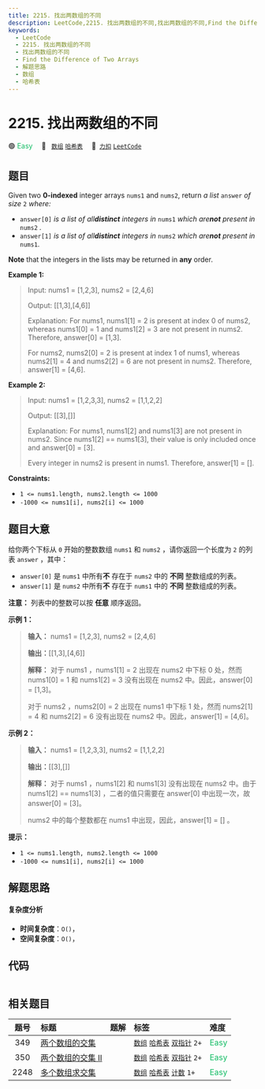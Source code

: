 ```yaml
---
title: 2215. 找出两数组的不同
description: LeetCode,2215. 找出两数组的不同,找出两数组的不同,Find the Difference of Two Arrays,解题思路,数组,哈希表
keywords:
  - LeetCode
  - 2215. 找出两数组的不同
  - 找出两数组的不同
  - Find the Difference of Two Arrays
  - 解题思路
  - 数组
  - 哈希表
---
```


# 2215. 找出两数组的不同

🟢 <font color=#15bd66>Easy</font>&emsp; 🔖&ensp; [`数组`](/tag/array.md) [`哈希表`](/tag/hash-table.md)&emsp; 🔗&ensp;[`力扣`](https://leetcode.cn/problems/find-the-difference-of-two-arrays) [`LeetCode`](https://leetcode.com/problems/find-the-difference-of-two-arrays)

## 题目

Given two **0-indexed** integer arrays `nums1` and `nums2`, return _a list_
`answer` _of size_ `2` _where:_

  * `answer[0]` _is a list of all**distinct** integers in_ `nums1` _which are**not** present in_ `nums2` _._
  * `answer[1]` _is a list of all**distinct** integers in_ `nums2` _which are**not** present in_ `nums1`.

**Note** that the integers in the lists may be returned in **any** order.



**Example 1:**

> Input: nums1 = [1,2,3], nums2 = [2,4,6]
> 
> Output: [[1,3],[4,6]]
> 
> Explanation: For nums1, nums1[1] = 2 is present at index 0 of nums2, whereas nums1[0] = 1 and nums1[2] = 3 are not present in nums2. Therefore, answer[0] = [1,3].
> 
> For nums2, nums2[0] = 2 is present at index 1 of nums1, whereas nums2[1] = 4 and nums2[2] = 6 are not present in nums2. Therefore, answer[1] = [4,6].

**Example 2:**

> Input: nums1 = [1,2,3,3], nums2 = [1,1,2,2]
> 
> Output: [[3],[]]
> 
> Explanation: For nums1, nums1[2] and nums1[3] are not present in nums2. Since nums1[2] == nums1[3], their value is only included once and answer[0] = [3].
> 
> Every integer in nums2 is present in nums1. Therefore, answer[1] = [].

**Constraints:**

  * `1 <= nums1.length, nums2.length <= 1000`
  * `-1000 <= nums1[i], nums2[i] <= 1000`


## 题目大意

给你两个下标从 `0` 开始的整数数组 `nums1` 和 `nums2` ，请你返回一个长度为 `2` 的列表 `answer` ，其中：

  * `answer[0]` 是 `nums1` 中所有**不** 存在于 `nums2` 中的 **不同** 整数组成的列表。
  * `answer[1]` 是 `nums2` 中所有**不** 存在于 `nums1` 中的 **不同** 整数组成的列表。

**注意：** 列表中的整数可以按 **任意** 顺序返回。



**示例 1：**

> 
> 
> 
> 
> 
> **输入：** nums1 = [1,2,3], nums2 = [2,4,6]
> 
> **输出：**[[1,3],[4,6]]
> 
> **解释：** 对于 nums1 ，nums1[1] = 2 出现在 nums2 中下标 0 处，然而 nums1[0] = 1 和 nums1[2] = 3 没有出现在 nums2 中。因此，answer[0] = [1,3]。
> 
> 对于 nums2 ，nums2[0] = 2 出现在 nums1 中下标 1 处，然而 nums2[1] = 4 和 nums2[2] = 6 没有出现在 nums2 中。因此，answer[1] = [4,6]。

**示例 2：**

> 
> 
> 
> 
> 
> **输入：** nums1 = [1,2,3,3], nums2 = [1,1,2,2]
> 
> **输出：**[[3],[]]
> 
> **解释：** 对于 nums1 ，nums1[2] 和 nums1[3] 没有出现在 nums2 中。由于 nums1[2] == nums1[3] ，二者的值只需要在 answer[0] 中出现一次，故 answer[0] = [3]。
> 
> nums2 中的每个整数都在 nums1 中出现，因此，answer[1] = [] 。 
> 
> 



**提示：**

  * `1 <= nums1.length, nums2.length <= 1000`
  * `-1000 <= nums1[i], nums2[i] <= 1000`


## 解题思路

#### 复杂度分析

- **时间复杂度**：`O()`，
- **空间复杂度**：`O()`，

## 代码

```javascript

```

## 相关题目

<!-- prettier-ignore -->
| 题号 | 标题 | 题解 | 标签 | 难度 |
| :------: | :------ | :------: | :------ | :------ |
| 349 | [两个数组的交集](https://leetcode.com/problems/intersection-of-two-arrays) |  |  [`数组`](/tag/array.md) [`哈希表`](/tag/hash-table.md) [`双指针`](/tag/two-pointers.md) `2+` | <font color=#15bd66>Easy</font> |
| 350 | [两个数组的交集 II](https://leetcode.com/problems/intersection-of-two-arrays-ii) |  |  [`数组`](/tag/array.md) [`哈希表`](/tag/hash-table.md) [`双指针`](/tag/two-pointers.md) `2+` | <font color=#15bd66>Easy</font> |
| 2248 | [多个数组求交集](https://leetcode.com/problems/intersection-of-multiple-arrays) |  |  [`数组`](/tag/array.md) [`哈希表`](/tag/hash-table.md) [`计数`](/tag/counting.md) `1+` | <font color=#15bd66>Easy</font> |